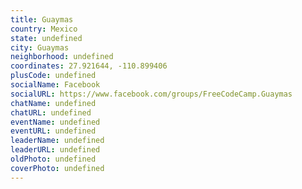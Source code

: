 ```yaml
---
title: Guaymas
country: Mexico
state: undefined
city: Guaymas
neighborhood: undefined
coordinates: 27.921644, -110.899406
plusCode: undefined
socialName: Facebook
socialURL: https://www.facebook.com/groups/FreeCodeCamp.Guaymas
chatName: undefined
chatURL: undefined
eventName: undefined
eventURL: undefined
leaderName: undefined
leaderURL: undefined
oldPhoto: undefined
coverPhoto: undefined
---
```

